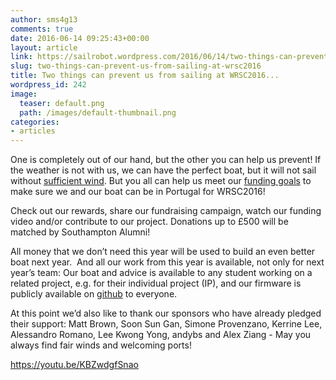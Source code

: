 ```yaml
---
author: sms4g13
comments: true
date: 2016-06-14 09:25:43+00:00
layout: article
link: https://sailrobot.wordpress.com/2016/06/14/two-things-can-prevent-us-from-sailing-at-wrsc2016/
slug: two-things-can-prevent-us-from-sailing-at-wrsc2016
title: Two things can prevent us from sailing at WRSC2016...
wordpress_id: 242
image:
  teaser: default.png
  path: /images/default-thumbnail.png
categories:
- articles
---
```


One is completely out of our hand, but the other you can help us prevent! If the weather is not with us, we can have the perfect boat, but it will not sail without [sufficient wind](https://sailrobot.wordpress.com/2016/06/12/quiz-what-is-wrong-in-this-picture/). But you all can help us meet our [funding goals](https://southampton.hubbub.net/p/sailrobot) to make sure we and our boat can be in Portugal for WRSC2016!

Check out our rewards, share our fundraising campaign, watch our funding video and/or contribute to our project. Donations up to £500 will be matched by Southampton Alumni!

All money that we don’t need this year will be used to build an even better boat next year.  And all our work from this year is available, not only for next year’s team: Our boat and advice is available to any student working on a related project, e.g. for their individual project (IP), and our firmware is publicly available on [github](https://github.com/Maritime-Robotics-Student-Society/sailing-robot) to everyone.

At this point we’d also like to thank our sponsors who have already pledged their support: Matt Brown, Soon Sun Gan, Simone Provenzano, Kerrine Lee, Alessandro Romano, Lee Kwong Yong, andybs and Alex Ziang - May you always find fair winds and welcoming ports!

https://youtu.be/KBZwdgfSnao
